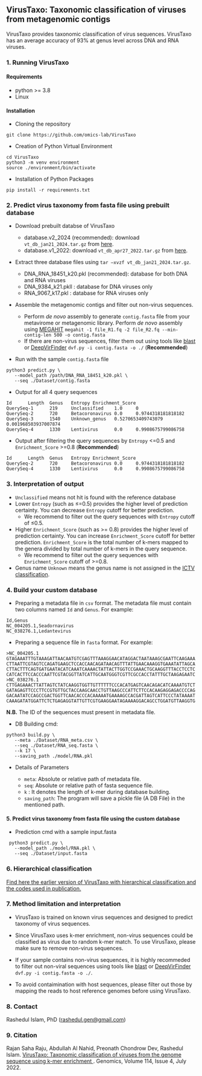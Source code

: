 ## VirusTaxo: Taxonomic classification of viruses from metagenomic contigs

VirusTaxo provides taxonomic classification of virus sequences. VirusTaxo has an average accuracy of 93% at genus level across DNA and RNA viruses.

### 1. Running VirusTaxo 
#### Requirements 
- python >= 3.8
- Linux

#### Installation
 - Cloning the repository
```
git clone https://github.com/omics-lab/VirusTaxo
```
 - Creation of Python Virtual Environment
```
cd VirusTaxo
python3 -m venv environment
source ./environment/bin/activate
```
 - Installation of Python Packages
```
pip install -r requirements.txt
```

### 2. Predict virus taxonomy from fasta file using prebuilt database

- Download prebuilt databse of VirusTaxo 
   - database.v2_2024 (recommended): download `vt_db_jan21_2024.tar.gz` from [here](https://drive.google.com/file/d/1gz0n5oHomWjpT0HXsrqh8hTLqmqiqgJs/view?usp=sharing).
   - database.v1_2022: download `vt_db_apr27_2022.tar.gz` from [here](https://drive.google.com/file/d/1j9rcFi6AMjA7tSqSizAQO7GpZw-brauZ/view?usp=sharing).
- Extract three database files using `tar –xvzf vt_db_jan21_2024.tar.gz`. 
   - DNA_RNA_18451_k20.pkl (recommended): database for both DNA and RNA viruses  
   - DNA_9384_k21.pkll : database for DNA viruses only
   - RNA_9067_k17.pkl : database for RNA viruses only

- Assemble the metagenomic contigs and filter out non-virus sequences. 
   - Perform *de novo* assembly to generate `contig.fasta` file from your metavirome or metagenomic library. Perform *de novo* assembly using [MEGAHIT](https://academic.oup.com/bioinformatics/article/31/10/1674/177884) `megahit -1 file_R1.fq -2 file_R2.fq --min-contig-len 500 -o contig.fasta`
   - If there are non-virus sequences, filter them out using tools like [blast](https://www.ncbi.nlm.nih.gov/labs/virus/vssi/#/find-data/sequence) or [DeepVirFinder](https://github.com/jessieren/DeepVirFinder) `dvf.py -i contig.fasta -o ./` (**Recommended**) 

- Run with the sample `contig.fasta` file

```
python3 predict.py \
   --model_path /path/DNA_RNA_18451_k20.pkl \
   --seq ./Dataset/contig.fasta
```

- Output for all 4 query sequences

```
Id      Length  Genus   Entropy Enrichment_Score
QuerySeq-1      219     Unclassified    1.0     0
QuerySeq-2      720     Betacoronavirus 0.0     0.9744318181818182
QuerySeq-3      1540    Unknown_genus   0.5270653409743079      0.001968503937007874
QuerySeq-4      1330    Lentivirus      0.0     0.9908675799086758
```

- Output after filtering the query sequences by `Entropy` <=0.5 and `Enrichment_Score` >=0.8 (**Recommended**)

```
Id      Length  Genus   Entropy Enrichment_Score
QuerySeq-2      720     Betacoronavirus 0.0     0.9744318181818182
QuerySeq-4      1330    Lentivirus      0.0     0.9908675799086758
```

### 3. Interpretation of output
- `Unclassified` means not hit is found with the reference database
- Lower `Entropy` (such as ≤=0.5) provides the higher level of prediction certainty. You can decrease `Entropy` cutoff for better prediction. 
   - We recommend to filter out the query sequences with `Entropy` cutoff of ≤0.5. 
- Higher `Enrichment_Score` (such as >= 0.8) provides the higher level of prediction certainty. You can increase `Enrichment_Score` cutoff for better prediction. `Enrichment_Score` is the total number of k-mers mapped to the genera divided by total number of k-mers in the query sequence.
   - We recommend to filter out the query sequences with `Enrichment_Score` cutoff of >=0.8. 
- Genus name `Unknown` means the genus name is not assigned in the [ICTV classification](https://ictv.global/). 


### 4. Build your custom database

- Preparing a metadata file in `csv` format. The metadata file must contain two columns named `Id`  and `Genus`. For example:
```
Id,Genus
NC_004205.1,Seadornavirus
NC_038276.1,Ledantevirus
```

- Preparing a sequence file in `fasta` format. For example:

```
>NC_004205.1
GTAGAAATTTGTAAAGATTAACAATGTCGAGTTTAAAGGAACATAGGACTAATAAAGCGAATTCAAGAAA
CTTAATTCGTAGTCCAGATGAAGCTCCACCAACAGATAACAGTTTATTGAACAAAGGTGAAATATTAGCA
CTTACTTTCAGTGATGAATACATCAAATCAAAACTATTACTTGGTCCGAAACTGCAAGGTTTACCTCCTC
CATCACTTCCACCCAATTCGTACGGTTATCATTGCAATGGGTCGTTCGCCACCTATTTGCTAAGAGAATC
>NC_038276.1
CTTGAGAAACTTATTAGTCTATCAAGGTGGTTGTTTTTTCCCACATGAGTCAACAGACATCAAAATGTCT
GATAGAGTTCCCTTCCGTGTTGCTACCAAGCAACCTGTTAAGCCCATTCTTCCACAAGAGGAGACCCCAG
GACAATATCCAGCCGACTGGTTCAACACCCACAAAAATGAAAAGCCACGATTAGTCATTCCCTATAAAAT
CAAAGATATGGATTCTCTGAGAGGTATTGTTCGTGAAGGAATAGAAAAGGACAGCCTGGATGTTAAGGTG
```

 **N.B.** The ID of the sequences must present in metadata file.


 - DB Building cmd:
```
python3 build.py \
   --meta ./Dataset/RNA_meta.csv \
   --seq ./Dataset/RNA_seq.fasta \
   --k 17 \
   --saving_path ./model/RNA.pkl
```

 - Details of Parameters 
  
   - `meta`: Absolute or relative path of metadata file.
   - `seq`: Absolute or relative path of fasta sequence file.
   - `k` : It denotes the length of k-mer during database building.
   - `saving_path`: The program will save a pickle file (A DB File) in the mentioned path.

   
#### 5. Predict virus taxonomy from fasta file using the custom database

- Prediction cmd with a sample input.fasta
```
 python3 predict.py \
   --model_path ./model/RNA.pkl \
   --seq ./Dataset/input.fasta
```

### 6. Hierarchical classification 

[Find here the earlier version of VirusTaxo with hierarchical classification and the codes used in publication.](https://github.com/omics-lab/VirusTaxo_Hierarchical)

### 7. Method limitation and interpretation

- VirusTaxo is trained on known virus sequences and designed to predict taxonomy of virus sequences. 

- Since VirusTaxo uses k-mer enrichment, non-virus sequences could be classified as virus due to random k-mer match. To use VirusTaxo, please make sure to remove non-virus sequences.    

- If your sample contains non-virus sequences, it is highly recommeded to filter out non-viral sequences using tools like [blast](https://www.ncbi.nlm.nih.gov/labs/virus/vssi/#/find-data/sequence) or [DeepVirFinder](https://github.com/jessieren/DeepVirFinder) `dvf.py -i contig.fasta -o ./`. 

- To avoid contaimination with host sequences, please filter out those by mapping the reads to host reference genomes before using VirusTaxo. 

### 8. Contact
Rashedul Islam, PhD (rashedul.gen@gmail.com)

### 9. Citation

Rajan Saha Raju, Abdullah Al Nahid, Preonath Chondrow Dev,  Rashedul Islam. [VirusTaxo: Taxonomic classification of viruses from the genome sequence using k-mer enrichment
](https://www.sciencedirect.com/science/article/pii/S0888754322001598). Genomics, Volume 114, Issue 4, July 2022.
